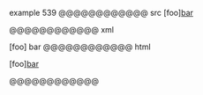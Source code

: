 example 539
@@@@@@@@@@@@ src
[foo][bar][baz]

[baz]: /url1
[foo]: /url2
@@@@@@@@@@@@ xml
<?xml version="1.0" encoding="UTF-8"?>
<!DOCTYPE document SYSTEM "CommonMark.dtd">
<document xmlns="http://commonmark.org/xml/1.0">
  <paragraph>
    <text>[foo]</text>
    <link destination="/url1" title="">
      <text>bar</text>
    </link>
  </paragraph>
</document>
@@@@@@@@@@@@ html
<p>[foo]<a href="/url1">bar</a></p>
@@@@@@@@@@@@
